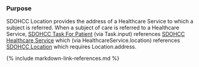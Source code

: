 
### Purpose
SDOHCC Location provides the address of a Healthcare Service to which a subject is referred.
When a subject of care is referred to a Healthcare Service, [SDOHCC Task For Patient](StructureDefinition-SDOHCC-TaskForPatient.html) (via Task.input) references [SDOHCC Healthcare Service](StructureDefinition-SDOHCC-HealthcareService.html) which (via HealthcareService.location) references [SDOHCC Location](StructureDefinition-SDOHCC-Location.html) which requires Location.address.


{% include markdown-link-references.md %}